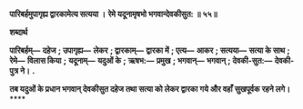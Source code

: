 **पारिबर्हमुपागृह्य द्वारकामेत्य सत्यया ।** **रेमे यदूनामृषभो भगवान्देवकीसुत: ॥ ५५॥** 

**शब्दार्थ** 

**पारिबर्हम्—** **दहेज** **; उपागृह्य—** **लेकर** **; द्वारकाम्—** **द्वारका में** **; एत्य—** **आकर** **; सत्यया—** **सत्या के साथ** **; रेमे—** **विलास किया** **;** **यदूनाम्—** **यदुओं के** **; ऋषभ:—** **प्रमुख** **; भगवान्—** **भगवान्** **; देवकी-सुत:—** **देवकी-पुत्र ने।** **.** 

**तब यदुओं के प्रधान भगवान् देवकीसुत दहेज तथा सत्या को लेकर द्वारका गये और वहाँ** **सुखपूर्वक रहने लगे।** **** 